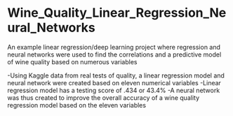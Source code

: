 # Wine_Quality_Linear_Regression_Neural_Networks
An example linear regression/deep learning project where regression and neural networks were used to find the correlations and a predictive model of wine quality based on numerous variables

-Using Kaggle data from real tests of quality, a linear regression model and neural network were created based on eleven numerical variables
-Linear regression model has a testing score of .434 or 43.4% 
-A neural network was thus created to improve the overall accuracy of a wine quality regression model based on the eleven variables 
